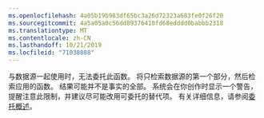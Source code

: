 ```yaml
---
ms.openlocfilehash: 4a05b19b983df65bc3a26d72323a683fe0f26f20
ms.sourcegitcommit: 4a5a05a0c56dd89376410fd68edddd0babbb2318
ms.translationtype: MT
ms.contentlocale: zh-CN
ms.lasthandoff: 10/21/2019
ms.locfileid: "71038088"
---
```


与数据源一起使用时，无法委托此函数。 将只检索数据源的第一个部分，然后检索应用的函数。 结果可能并不是事实的全部。  系统会在你创作时显示一个警告，提醒注意此限制，并建议尽可能改用可委托的替代项。 有关详细信息，请参阅[委托概述](../maker/canvas-apps/delegation-overview.md)。

